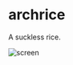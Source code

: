 # archrice
A suckless rice.


![screen](https://github.com/Sriram64/archrice/assets/67404943/6a01bdcc-dc20-440c-b2cc-784775d15bc5)
